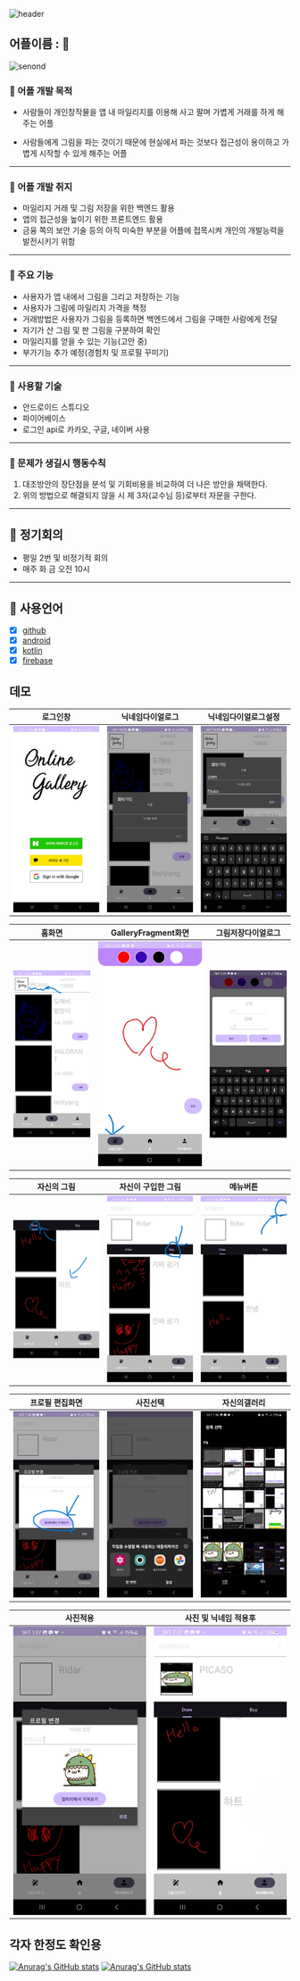 ![header](https://capsule-render.vercel.app/api?type=waving&color=0&text=TeamFPS)
## 어플이름 : :art:
![senond](https://capsule-render.vercel.app/api?type=transparent&fontColor=888888&text=OnlineGallary&fontSize=80)
### :notebook_with_decorative_cover: 어플 개발 목적
 - 사람들이 개인창작물을 앱 내 마일리지를 이용해 사고 팔며 가볍게 거래를 하게 해주는 어플

 - 사람들에게 그림을 파는 것이기 때문에 현실에서 파는 것보다 접근성이 용이하고 가볍게 시작할 수 있게 해주는 어플
***
### :closed_book: 어플 개발 취지  
 - 마일리지 거래 및 그림 저장을 위한 백엔드 활용 
 - 앱의 접근성을 높이기 위한 프론트엔드 활용 
 - 금융 쪽의 보안 기술 등의 아직 미숙한 부분을 어플에 접목시켜 개인의 개발능력을 발전시키기 위함
***
### :orange_book: 주요 기능
 - 사용자가 앱 내에서 그림을 그리고 저장하는 기능
 - 사용자가 그림에 마일리지 가격을 책정
 - 거래방법은 사용자가 그림을 등록하면 백엔드에서 그림을 구매한 사람에게 전달
 - 자기가 산 그림 및 판 그림을 구분하여 확인
 - 마일리지를 얻을 수 있는 기능(고안 중)
 - 부가기능 추가 예정(경험치 및 프로필 꾸미기)
***
### :ledger: 사용할 기술
 - 안드로이드 스튜디오
 - 파이어베이스
 - 로그인 api로 카카오, 구글, 네이버 사용
***
### :green_book: 문제가 생길시 행동수칙
   1. 대조방안의 장단점을 분석 및 기회비용을 비교하여 더 나은 방안을 채택한다.
   2. 위의 방법으로 해결되지 않을 시 제 3자(교수님 등)로부터 자문을 구한다.
***
## :blue_book: 정기회의
 - 평일 2번 및 비정기적 회의
 - 매주 화 금 오전 10시
***
## :notebook: 사용언어

- [x] [github](https://img.shields.io/badge/GitHub-100000?style=for-the-badge&logo=github&logoColor=white)
- [x] [android](https://img.shields.io/badge/Android-3DDC84?style=for-the-badge&logo=android&logoColor=white)
- [x] [kotlin](https://img.shields.io/badge/Kotlin-0095D5?&style=for-the-badge&logo=kotlin&logoColor=white)
- [x] [firebase](https://img.shields.io/badge/Firebase-039BE5?style=for-the-badge&logo=Firebase&logoColor=white)
## 데모

| **로그인창** | **닉네임다이얼로그** | **닉네임다이얼로그설정** |
| :-------------------: | :--------------------: | :--------------------: |
|<img src="https://github.com/2024TUKCOMSP/TeamFPS/blob/main/app/src/main/res/drawable/demo0.jpg" alt="로그인창" width="250"/> | <img src="https://github.com/2024TUKCOMSP/TeamFPS/blob/main/app/src/main/res/drawable/demo1.jpg" alt="닉네임다이얼로그" width="250"/> | <img src="https://github.com/2024TUKCOMSP/TeamFPS/blob/main/app/src/main/res/drawable/demo01.jpg" alt="닉네임다이얼로그" width="250"/>|

| **홈화면** | **GalleryFragment화면** | **그림저장다이얼로그** |
| :-------------------: | :--------------------: | :--------------------: |
|<img src="https://github.com/2024TUKCOMSP/TeamFPS/blob/main/app/src/main/res/drawable/demo2.jpg" alt="홈화면" width="250"/> | <img src="https://github.com/2024TUKCOMSP/TeamFPS/blob/main/app/src/main/res/drawable/demo3.jpg" alt="GallaryFragment화면" width="250"/> | <img src="https://github.com/2024TUKCOMSP/TeamFPS/blob/main/app/src/main/res/drawable/demo4.jpg" alt="그림 저장" width="250"/>|

| **자신의 그림** | **자신이 구입한 그림** | **메뉴버튼** |
| :-------------------: | :--------------------: | :--------------------: |
|<img src="https://github.com/2024TUKCOMSP/TeamFPS/blob/main/app/src/main/res/drawable/demo5.jpg" alt="자신의 화백" width="250"/> | <img src="https://github.com/2024TUKCOMSP/TeamFPS/blob/main/app/src/main/res/drawable/demo6.jpg" alt="산 그림" width="250"/> | <img src="https://github.com/2024TUKCOMSP/TeamFPS/blob/main/app/src/main/res/drawable/demo7.jpg" alt="메뉴버튼" width="250"/>|

| **프로필 편집화면** | **사진선택** | **자신의갤러리** |
| :-------------------: | :--------------------: | :--------------------: |
|<img src="https://github.com/2024TUKCOMSP/TeamFPS/blob/main/app/src/main/res/drawable/demo9.jpg" alt="프로필편집" width="250"/> | <img src="https://github.com/2024TUKCOMSP/TeamFPS/blob/main/app/src/main/res/drawable/demo10.jpg" alt="사진선택" width="250"/> | <img src="https://github.com/2024TUKCOMSP/TeamFPS/blob/main/app/src/main/res/drawable/demo11.jpg" alt="자신의갤러리" width="250"/>|

| **사진적용** | **사진 및 닉네임 적용후** |
| :-------------------: | :--------------------: |
|<img src="https://github.com/2024TUKCOMSP/TeamFPS/blob/main/app/src/main/res/drawable/demo12.jpg" alt="사진적용" width="250"/> | <img src="https://github.com/2024TUKCOMSP/TeamFPS/blob/main/app/src/main/res/drawable/demo13.jpg" alt="사진및 닉네임 적용후" width="250"/>|




## 각자 한정도 확인용
[![Anurag's GitHub stats](https://github-readme-stats.vercel.app/api?username=HyunBeen0903)](https://github.com/anuraghazra/github-readme-stats)
[![Anurag's GitHub stats](https://github-readme-stats.vercel.app/api?username=ydg0724)](https://github.com/anuraghazra/github-readme-stats)
